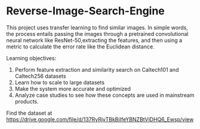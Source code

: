 # Reverse-Image-Search-Engine

This project uses transfer learning to find similar images. In simple words, the process entails passing the images through a pretrained convolutional neural network like ResNet-50,extracting the features, and then using a metric to calculate the error rate like the Euclidean distance.

Learning objectives:
1. Perform feature extraction and similarity search on Caltech101 and Caltech256 datasets
2. Learn how to scale to large datasets
3. Make the system more accurate and optimized
4. Analyze case studies to see how these concepts are used in mainstream products.

Find the dataset at https://drive.google.com/file/d/137RyRjvTBkBiIfeYBNZBtViDHQ6_Ewsp/view
